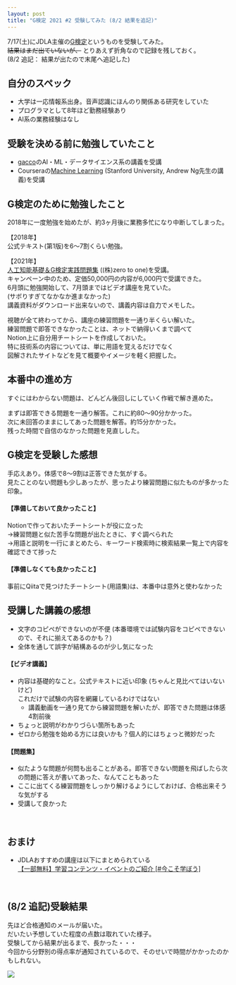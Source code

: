 ```yaml
---
layout: post
title: "G検定 2021 #2 受験してみた (8/2 結果を追記)"
---
```


7/17(土)にJDLA主催の[G検定](https://www.jdla.org/certificate/general/)というものを受験してみた。  
~~結果はまだ出ていないが、~~ とりあえず折角なので記録を残しておく。  
(8/2 追記： 結果が出たので末尾へ追記した)

## 自分のスペック

- 大学は一応情報系出身。音声認識にほんのり関係ある研究をしていた
- プログラマとして8年ほど勤務経験あり
- AI系の業務経験はなし

## 受験を決める前に勉強していたこと

- [gacco](https://gacco.org)のAI・ML・データサイエンス系の講義を受講
- Courseraの[Machine Learning](https://www.coursera.org/learn/machine-learning) (Stanford University, Andrew Ng先生の講義)を受講

## G検定のために勉強したこと

2018年に一度勉強を始めたが、約3ヶ月後に業務多忙になり中断してしまった。  

【2018年】  
公式テキスト(第1版)を6〜7割くらい勉強。  

【2021年】  
[人工知能基礎＆G検定実践問題集](https://zero2one.jp/product/ai-basic-g-training-v2/) ((株)zero to one)を受講。  
キャンペーン中のため、定価50,000円の内容が6,000円で受講できた。  
6月頭に勉強開始して、7月頭まではビデオ講座を見ていた。  
(サボりすぎてなかなか進まなかった)  
講義資料がダウンロード出来ないので、講義内容は自力でメモした。    
  
視聴が全て終わってから、講座の練習問題を一通り半くらい解いた。  
練習問題で即答できなかったことは、ネットで納得いくまで調べて  
Notion上に自分用チートシートを作成しておいた。  
特に技術系の内容については、単に用語を覚えるだけでなく  
図解されたサイトなどを見て概要やイメージを軽く把握した。  

## 本番中の進め方
  
すぐにはわからない問題は、どんどん後回しにしていく作戦で解き進めた。  

まずは即答できる問題を一通り解答。これに約80〜90分かかった。  
次に未回答のままにしてあった問題を解答。約15分かかった。  
残った時間で自信のなかった問題を見直しした。  

## G検定を受験した感想  

手応えあり。体感で8〜9割は正答できた気がする。  
見たことのない問題も少しあったが、思ったより練習問題に似たものが多かった印象。 

#### 【準備しておいて良かったこと】  

Notionで作っておいたチートシートが役に立った  
→練習問題と似た苦手な問題が出たときに、すぐ調べられた  
→用語と説明を一行にまとめたら、キーワード検索時に検索結果一覧上で内容を確認できて捗った    

#### 【準備しなくても良かったこと】  
事前にQiitaで見つけたチートシート(用語集)は、本番中は意外と使わなかった  

## 受講した講義の感想    
- 文字のコピペができないのが不便 (本番環境では試験内容をコピペできないので、それに揃えてあるのかも？)
- 全体を通して誤字が結構あるのが少し気になった

#### 【ビデオ講義】  
- 内容は基礎的なこと。公式テキストに近い印象 (ちゃんと見比べてはいないけど)  
  これだけで試験の内容を網羅しているわけではない
    - 講義動画を一通り見てから練習問題を解いたが、即答できた問題は体感4割前後
- ちょっと説明がわかりづらい箇所もあった
- ゼロから勉強を始める方には良いかも？個人的にはちょっと微妙だった

#### 【問題集】  
- 似たような問題が何問も出ることがある。即答できない問題を飛ばしたら次の問題に答えが書いてあった、なんてこともあった
- ここに出てくる練習問題をしっかり解けるようにしておけば、合格出来そうな気がする
- 受講して良かった

<br>

## おまけ  
- JDLAおすすめの講座は以下にまとめられている  
  [【一部無料】学習コンテンツ・イベントのご紹介 [#今こそ学ぼう]](https://www.jdla.org/recommendedbook/study/)

<br>

## (8/2 追記)受験結果  

先ほど合格通知のメールが届いた。  
だいたい予想していた程度の点数は取れていた様子。  
受験してから結果が出るまで、長かった・・・  
今回から分野別の得点率が通知されているので、そのせいで時間がかかったのかもしれない。  

![]({{site.baseurl}}/images/20210720.png)